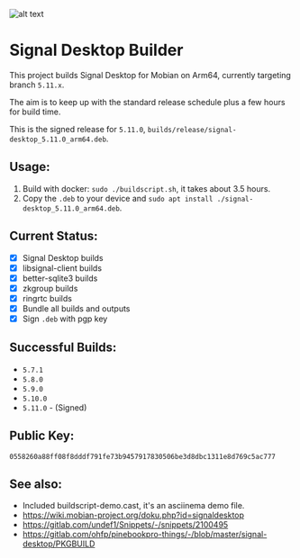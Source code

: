 ![alt text](https://signal.org/assets/header/logo-f7ef605fe417d5520d38d546b3b774b4261c75220b9904da4d8b2ffc19a761ff.png)

# Signal Desktop Builder

This project builds Signal Desktop for Mobian on Arm64, currently targeting branch `5.11.x`.

The aim is to keep up with the standard release schedule plus a few hours for build time.

This is the signed release for `5.11.0`, `builds/release/signal-desktop_5.11.0_arm64.deb`.

## Usage:
1. Build with docker: `sudo ./buildscript.sh`, it takes about 3.5 hours.
2. Copy the `.deb` to your device and `sudo apt install ./signal-desktop_5.11.0_arm64.deb`.

## Current Status:
* [x] Signal Desktop builds
* [x] libsignal-client builds
* [x] better-sqlite3 builds
* [x] zkgroup builds
* [x] ringrtc builds
* [x] Bundle all builds and outputs
* [x] Sign `.deb` with pgp key

## Successful Builds:
* `5.7.1`
* `5.8.0`
* `5.9.0`
* `5.10.0`
* `5.11.0` - (Signed)

## Public Key:
`0558260a88ff08f8dddf791fe73b9457917830506be3d8dbc1311e8d769c5ac777`

## See also:
* Included buildscript-demo.cast, it's an asciinema demo file.
* https://wiki.mobian-project.org/doku.php?id=signaldesktop
* https://gitlab.com/undef1/Snippets/-/snippets/2100495
* https://gitlab.com/ohfp/pinebookpro-things/-/blob/master/signal-desktop/PKGBUILD
